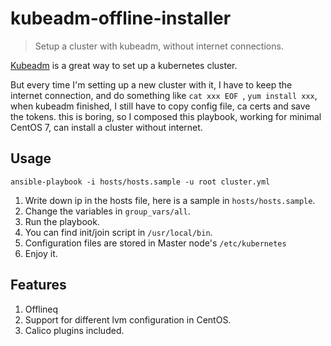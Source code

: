 # kubeadm-offline-installer
> Setup a cluster with kubeadm, without internet connections.

[Kubeadm](https://kubernetes.io/docs/setup/independent/install-kubeadm/) is a
great way to set up a kubernetes cluster.

But every time I'm setting up a new cluster with it, I have to keep the internet connection,
and do something like
`cat xxx EOF `, `yum install xxx`, when kubeadm finished, I still have to copy
config file, ca certs and save the tokens. this is boring, so I composed this
playbook, working for minimal CentOS 7, can install a cluster without internet.

## Usage

`ansible-playbook -i hosts/hosts.sample -u root cluster.yml`

1. Write down ip in the hosts file, here is a sample in `hosts/hosts.sample`.
2. Change the variables in `group_vars/all`.
3. Run the playbook.
4. You can find init/join script in `/usr/local/bin`.
5. Configuration files are stored in Master node's `/etc/kubernetes`
5. Enjoy it.

## Features

1. Offlineq
2. Support for different lvm configuration in CentOS.
3. Calico plugins included.
